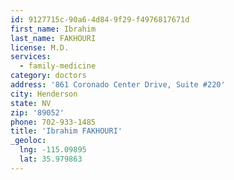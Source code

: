 ```yaml
---
id: 9127715c-90a6-4d84-9f29-f4976817671d
first_name: Ibrahim
last_name: FAKHOURI
license: M.D.
services:
  - family-medicine
category: doctors
address: '861 Coronado Center Drive, Suite #220'
city: Henderson
state: NV
zip: '89052'
phone: 702-933-1485
title: 'Ibrahim FAKHOURI'
_geoloc:
  lng: -115.09895
  lat: 35.979863
---
```

